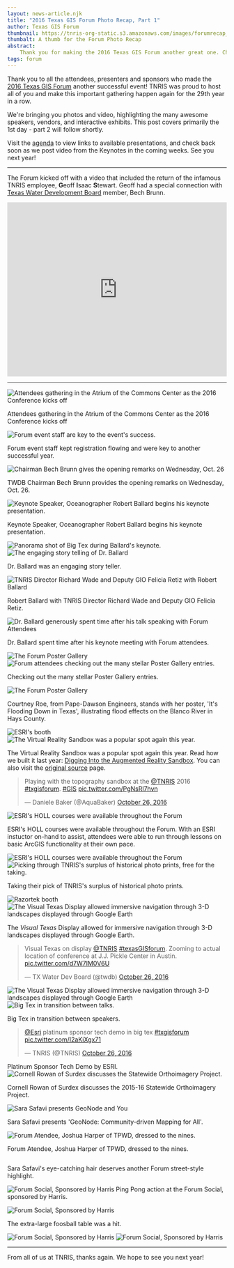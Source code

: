 ```yaml
---
layout: news-article.njk
title: "2016 Texas GIS Forum Photo Recap, Part 1"
author: Texas GIS Forum
thumbnail: https://tnris-org-static.s3.amazonaws.com/images/forumrecap_th.jpg
thumbalt: A thumb for the Forum Photo Recap
abstract:
    Thank you for making the 2016 Texas GIS Forum another great one. Check out photos of the speakers, exhibits and people who made it a success.
tags: forum
---
```

Thank you to all the attendees, presenters and sponsors who made the [2016 Texas GIS Forum](/texas-gis-forum/2016) another successful event! TNRIS was proud to host all of you and make this important gathering happen again for the 29th year in a row.

We're bringing you photos and video, highlighting the many awesome speakers, vendors, and interactive exhibits. This post covers primarily the 1st day - part 2 will follow shortly.

Visit the [agenda](/texas-gis-forum/2016/agenda) to view links to available presentations, and check back soon as we post video from the Keynotes in the coming weeks. See you next year!

---

The Forum kicked off with a video that included the return of the infamous TNRIS employee, **G**eoff **I**saac **S**tewart. Geoff had a special connection with [Texas Water Development Board](https://www.twdb.texas.gov) member, Bech Brunn.

<iframe width="100%" height="400" src="https://www.youtube.com/embed/sNXLMaxk3us?rel=0" frameborder="0" allowfullscreen></iframe>


---

<img class="img-responsive" src="https://tnris-org-static.s3.amazonaws.com/images/01_atrium_1.jpg" alt="Attendees gathering in the Atrium of the Commons Center as the 2016 Conference kicks off">

Attendees gathering in the Atrium of the Commons Center as the 2016 Conference kicks off

<img class="img-responsive" src="https://tnris-org-static.s3.amazonaws.com/images/01_cmp.jpg" alt="Forum event staff are key to the event's success.">

Forum event staff kept registration flowing and were key to another successful year.

<img class="img-responsive" src="https://tnris-org-static.s3.amazonaws.com/images/02_bech_1.jpg" alt="Chairman Bech Brunn gives the opening remarks on Wednesday, Oct. 26">

TWDB Chairman Bech Brunn provides the opening remarks on Wednesday, Oct. 26.

<img class="img-responsive"  src="https://tnris-org-static.s3.amazonaws.com/images/03_ballard_world.jpg" alt="Keynote Speaker, Oceanographer Robert Ballard begins his keynote presentation.">

Keynote Speaker, Oceanographer Robert Ballard begins his keynote presentation.


<img class="img-responsive"  src="https://tnris-org-static.s3.amazonaws.com/images/04_1_bigtex_panorama.jpg" alt="Panorama shot of Big Tex during Ballard's keynote.">

<img class="img-responsive"  src="https://tnris-org-static.s3.amazonaws.com/images/04_ballard_panorama.jpg" alt="The engaging story telling of Dr. Ballard">

Dr. Ballard was an engaging story teller.

<img class="img-responsive"  src="https://tnris-org-static.s3.amazonaws.com/images/05_ballard_richard_felicia.jpg" alt="TNRIS Director Richard Wade and Deputy GIO Felicia Retiz with Robert Ballard">

Robert Ballard with TNRIS Director Richard Wade and Deputy GIO Felicia Retiz.

<img class="img-responsive"  src="https://tnris-org-static.s3.amazonaws.com/images/06_ballard_convo.jpg" alt="Dr. Ballard generously spent time after his talk speaking with Forum Attendees">

Dr. Ballard spent time after his keynote meeting with Forum attendees.

<img class="img-responsive"  src="https://tnris-org-static.s3.amazonaws.com/images/07_postergallery_sign.jpg" alt="The Forum Poster Gallery">

<img class="img-responsive"  src="https://tnris-org-static.s3.amazonaws.com/images/07_poster_gallery_long.jpg" alt="Forum attendees checking out the many stellar Poster Gallery entries.">

Checking out the many stellar Poster Gallery entries.

<img class="img-responsive"  src="https://tnris-org-static.s3.amazonaws.com/images/07_postergallery_cartographer.jpg" alt="The Forum Poster Gallery">

Courtney Roe, from Pape-Dawson Engineers, stands with her poster, 'It's Flooding Down in Texas', illustrating flood effects on the Blanco River in Hays County.

<img class="img-responsive"  src="https://tnris-org-static.s3.amazonaws.com/images/09_esri_smarter_communities.jpg" alt="ESRI's booth">

<img class="img-responsive"  src="https://tnris-org-static.s3.amazonaws.com/images/10_sandbox_montage.jpg" alt="The Virtual Reality Sandbox was a popular spot again this year.">

The Virtual Reality Sandbox was a popular spot again this year.
Read how we built it last year: [Digging Into the Augmented Reality Sandbox](/news/2015-11-05/digging-into-augmented-reality-sandbox). You can also visit the [original source](http://idav.ucdavis.edu/~okreylos/ResDev/SARndbox/) page.

<blockquote class="twitter-tweet" data-lang="en">
  <p lang="en" dir="ltr">Playing with the topography sandbox at the <a href="https://twitter.com/TNRIS">@TNRIS</a> 2016 <a href="https://twitter.com/hashtag/txgisforum?src=hash">#txgisforum</a>. <a href="https://twitter.com/hashtag/GIS?src=hash">#GIS</a> <a href="https://t.co/PgNsRl7hvn">pic.twitter.com/PgNsRl7hvn</a></p>&mdash; Daniele Baker (@AquaBaker) <a href="https://twitter.com/AquaBaker/status/791362080448184320">October 26, 2016</a></blockquote>
<script async src="//platform.twitter.com/widgets.js" charset="utf-8"></script>



<img class="img-responsive"  src="https://tnris-org-static.s3.amazonaws.com/images/11_holl_1.jpg" alt="ESRI's HOLL courses were available throughout the Forum">

ESRI's HOLL courses were available throughout the Forum. With an ESRI instuctor on-hand to assist, attendees were able to run through lessons on basic ArcGIS functionality at their own pace.

<img class="img-responsive"  src="https://tnris-org-static.s3.amazonaws.com/images/12_holl_2.jpg" alt="ESRI's HOLL courses were available throughout the Forum">

<img class="img-responsive"  src="https://tnris-org-static.s3.amazonaws.com/images/14_historical_giveaways.jpg" alt="Picking through TNRIS's surplus of historical photo prints, free for the taking.">

Taking their pick of TNRIS's surplus of historical photo prints.

<img class="img-responsive"  src="https://tnris-org-static.s3.amazonaws.com/images/17_razortek_booth.jpg" alt="Razortek booth">

<img class="img-responsive"  src="https://tnris-org-static.s3.amazonaws.com/images/19_visual_texas_1.jpg" alt="The Visual Texas Display allowed immersive navigation through 3-D landscapes displayed through Google Earth">

The *Visual Texas* Display allowed for immersive navigation through 3-D landscapes displayed through Google Earth.

<blockquote class="twitter-tweet center-block" data-lang="en"><p lang="en" dir="ltr">Visual Texas on display <a href="https://twitter.com/TNRIS">@TNRIS</a> <a href="https://twitter.com/hashtag/texasGISforum?src=hash">#texasGISforum</a>. Zooming to actual location of conference at J.J. Pickle Center in Austin. <a href="https://t.co/d7W7IM0V6U">pic.twitter.com/d7W7IM0V6U</a></p>&mdash; TX Water Dev Board (@twdb) <a href="https://twitter.com/twdb/status/791309483104317440">October 26, 2016</a></blockquote>
<script async src="//platform.twitter.com/widgets.js" charset="utf-8"></script>

<img class="img-responsive"  src="https://tnris-org-static.s3.amazonaws.com/images/19_visual_texas_3.jpg" alt="The Visual Texas Display allowed immersive navigation through 3-D landscapes displayed through Google Earth">

<img class="img-responsive"  src="https://tnris-org-static.s3.amazonaws.com/images/20_big_tex_transition.jpg" alt="Big Tex in transition between talks.">

Big Tex in transition between speakers.

<blockquote class="twitter-tweet" data-lang="en"><p lang="en" dir="ltr"><a href="https://twitter.com/Esri">@Esri</a> platinum sponsor tech demo in big tex <a href="https://twitter.com/hashtag/txgisforum?src=hash">#txgisforum</a> <a href="https://t.co/I2aKiXgx71">pic.twitter.com/I2aKiXgx71</a></p>&mdash; TNRIS (@TNRIS) <a href="https://twitter.com/TNRIS/status/791347895521849344">October 26, 2016</a></blockquote>
<script async src="//platform.twitter.com/widgets.js" charset="utf-8"></script>
Platinum Sponsor Tech Demo by ESRI.

<img class="img-responsive"  src="https://tnris-org-static.s3.amazonaws.com/images/21_surdex_statewide.jpg" alt="Cornell Rowan of Surdex discusses the Statewide Orthoimagery Project.">

Cornell Rowan of Surdex discusses the 2015-16 Statewide Orthoimagery Project.

<img class="img-responsive"  src="https://tnris-org-static.s3.amazonaws.com/images/22_geonode_and_you.jpg" alt="Sara Safavi presents GeoNode and You">

Sara Safavi presents 'GeoNode: Community-driven Mapping for All'.

<img class="img-responsive"  src="https://tnris-org-static.s3.amazonaws.com/images/23_street_style.jpg" alt="Forum Atendee, Joshua Harper of TPWD, dressed to the nines.">

Forum Atendee, Joshua Harper of TPWD, dressed to the nines.

<img class="img-responsive"  src="https://tnris-org-static.s3.amazonaws.com/images/23_street_style_sara.jpg" alt="">

Sara Safavi's eye-catching hair deserves another Forum street-style highlight.

<img class="img-responsive"  src="https://tnris-org-static.s3.amazonaws.com/images/24_social_1.jpg" alt="Forum Social, Sponsored by Harris"> Ping Pong action at the Forum Social, sponsored by Harris.

<img class="img-responsive"  src="https://tnris-org-static.s3.amazonaws.com/images/24_social_2.jpg" alt="Forum Social, Sponsored by Harris">

The extra-large foosball table was a hit.

<img class="img-responsive"  src="https://tnris-org-static.s3.amazonaws.com/images/24_social_3.jpg" alt="Forum Social, Sponsored by Harris">



<img class="img-responsive"  src="https://tnris-org-static.s3.amazonaws.com/images/24_social_4.jpg" alt="Forum Social, Sponsored by Harris">


---

<p class="lead">From all of us at TNRIS, thanks again. We hope to see you next year!</p>
